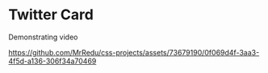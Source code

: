 # Twitter Card

Demonstrating video

https://github.com/MrRedu/css-projects/assets/73679190/0f069d4f-3aa3-4f5d-a136-306f34a70469

